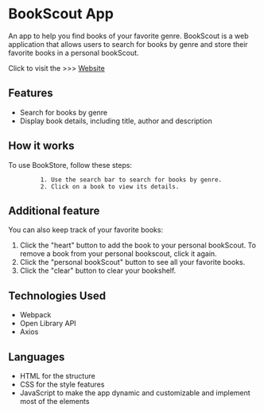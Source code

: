 # BookScout App

An app to help you find books of your favorite genre.
BookScout is a web application that allows users to search for books by genre and store their favorite books in a personal bookScout.

Click to visit the >>> [Website](https://gabrielecoppini.github.io/BookScout-Star-2-Impact/)

## Features

- Search for books by genre
- Display book details, including title, author and description

## How it works 

To use BookStore, follow these steps:

             1. Use the search bar to search for books by genre.
             2. Click on a book to view its details.



## Additional feature

You can also keep track of your favorite books:

1. Click the "heart" button to add the book to your personal bookScout.
   To remove a book from your personal bookscout, click it again.
2. Click the "personal bookScout" button to see all your favorite books.
3. Click the "clear" button to clear your bookshelf.



## Technologies Used

- Webpack
- Open Library API
- Axios

## Languages

- HTML for the structure
- CSS for the style features
- JavaScript to make the app dynamic and customizable and implement most of the elements
